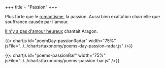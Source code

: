 +++
title = "Passion"
+++

Plus forte que le [romantisme](../romantisme), la passion. Aussi bien exaltation charnelle que souffrance causée par l'amour.

[Il n'y a pas d'amour heureux](http://www.unjourunpoeme.fr/poeme/il-ny-a-pas-damour-heureux) chantait Aragon.

{{< chartjs id="poemDay-passionRadar" width="75%" jsFile="../../charts/taxonomy/poems-day-passion-radar.js" />}}

{{< chartjs id="poems-passionBar" width="75%" jsFile="../../charts/taxonomy/poems-passion-bar.js" />}}
